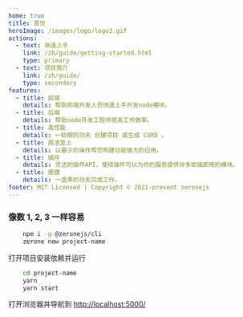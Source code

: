 ```yaml
---
home: true
title: 首页
heroImage: /images/logo/logo3.gif
actions:
  - text: 快速上手
    link: /zh/guide/getting-started.html
    type: primary
  - text: 项目简介
    link: /zh/guide/
    type: secondary
features:
  - title: 前端
    details: 帮助前端开发人员快速上手开发node模块。
  - title: 后端
    details: 帮助node开发工程师提高工作效率。
  - title: 高性能
    details: 一眨眼的功夫 创建项目 或生成 CURD 。
  - title: 简洁至上
    details: 以最少的操作帮您构建功能强大的应用。
  - title: 插件
    details: 灵活的插件API，使得插件可以为你的服务提供许多即插即用的模块。
  - title: 便捷
    details: 一盏茶的功夫完成工作。
footer: MIT Licensed | Copyright © 2021-present zeronejs
---
```


### 像数 1, 2, 3 一样容易

```bash
    npm i -g @zeronejs/cli
    zerone new project-name
```

打开项目安装依赖并运行

```bash
    cd project-name
    yarn
    yarn start
```

打开浏览器并导航到 [http://localhost:5000/](http://localhost:5000/) 

